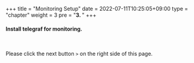 +++
title = "Monitoring Setup"
date = 2022-07-11T10:25:05+09:00
type = "chapter"
weight = 3
pre = "<b>3. </b>"
+++

#### Install telegraf for monitoring.

&nbsp; 
&nbsp; 
&nbsp; 

Please click the next button ```>``` on the right side of this page.
